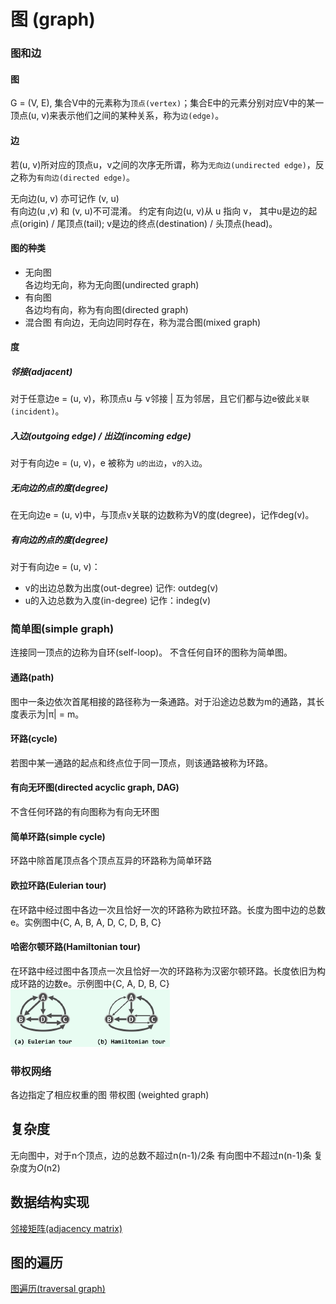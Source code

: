 # 图 (graph)
### 图和边
#### 图
G = (V, E), 
集合V中的元素称为`顶点(vertex)`；集合E中的元素分别对应V中的某一顶点(u, v)来表示他们之间的某种关系，称为`边(edge)`。  

#### 边
若(u, v)所对应的顶点u，v之间的次序无所谓，称为`无向边(undirected edge)`，反之称为`有向边(directed edge)`。  

无向边(u, v) 亦可记作 (v, u)  
有向边(u ,v) 和 (v, u)不可混淆。 约定有向边(u, v)从 u 指向 v， 其中u是边的起点(origin) / 尾顶点(tail); v是边的终点(destination) / 头顶点(head)。

#### 图的种类
+ 无向图  
各边均无向，称为无向图(undirected graph)
+ 有向图  
各边均有向，称为有向图(directed graph)
+ 混合图
有向边，无向边同时存在，称为混合图(mixed graph)

#### 度
##### 邻接(adjacent)
对于任意边e = (u, v)，称顶点u 与 v邻接 | 互为邻居，且它们都与边e彼此`关联(incident)`。
##### 入边(outgoing edge) / 出边(incoming edge) 
对于有向边e = (u, v)，e 被称为 `u的出边`，`v的入边`。
##### 无向边的点的度(degree)
在无向边e = (u, v)中，与顶点v关联的边数称为V的度(degree)，记作deg(v)。
##### 有向边的点的度(degree)
对于有向边e = (u, v)：
+ v的出边总数为出度(out-degree) 记作: outdeg(v)
+ u的入边总数为入度(in-degree) 记作：indeg(v)

### 简单图(simple graph)
连接同一顶点的边称为自环(self-loop)。
不含任何自环的图称为简单图。

#### 通路(path)
图中一条边依次首尾相接的路径称为一条通路。对于沿途边总数为m的通路，其长度表示为|π| = m。
#### 环路(cycle)
若图中某一通路的起点和终点位于同一顶点，则该通路被称为环路。
#### 有向无环图(directed acyclic graph, DAG)
不含任何环路的有向图称为有向无环图
#### 简单环路(simple cycle)
环路中除首尾顶点各个顶点互异的环路称为简单环路
#### 欧拉环路(Eulerian tour)
在环路中经过图中各边一次且恰好一次的环路称为欧拉环路。长度为图中边的总数e。实例图中{C, A, B, A, D, C, D, B, C}
#### 哈密尔顿环路(Hamiltonian tour)
在环路中经过图中各顶点一次且恰好一次的环路称为汉密尔顿环路。长度依旧为构成环路的边数e。示例图中{C, A, D, B, C}
![示例图](./图/欧拉+汉密尔顿.png)

### 带权网络
各边指定了相应权重的图 带权图 (weighted graph)

## 复杂度
无向图中，对于n个顶点，边的总数不超过n(n-1)/2条
有向图中不超过n(n-1)条
复杂度为*O*(n2)

## 数据结构实现
[邻接矩阵(adjacency matrix)](./邻接矩阵)

## 图的遍历
[图遍历(traversal graph)](../算法/图遍历)


